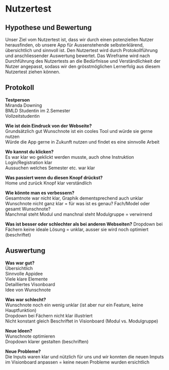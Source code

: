 # Nutzertest 
## Hypothese und Bewertung           
Unser Ziel vom Nutzertest ist, dass wir durch einen potenziellen Nutzer herausfinden, ob unsere App für Aussenstehende selbsterklärend, übersichtlich und sinnvoll ist. Den Nutzertest wird durch Protokollführung und anschliessender Auswertung bewertet. Das Wireframe wird nach Durchführung des Nutzertests an die Bedürfnisse und Verständlichkeit der Nutzer angepasst, sodass wir den grösstmöglichen Lernerfolg aus diesem Nutzertest ziehen können.       


## Protokoll      
**Testperson**   
Miranda Downing     
BMLD Studentin im 2.Semester   
Vollzeitstudentin


**Wie ist dein Eindruck von der Webseite?**         
Grundsätzlich gut
Wunschnote ist ein cooles Tool und würde sie gerne nutzen   
Würde die App gerne in Zukunft nutzen und findet es eine sinnvolle Arbeit


**Wo kannst du klicken?**          
Es war klar wo geklickt werden musste, auch ohne Instruktion
Login/Registration klar    
Aussuchen welches Semester etc. war klar


**Was passiert wenn du diesen Knopf drückst?**          
Home und zurück Knopf klar verständlich


**Wie könnte man es verbessern?**         
Gesamtnote war nicht klar, Graphik dementsprechend auch unklar
Wunschnote nicht ganz klar = für was ist es genau? Fach/Model oder gesamt Wunschnote?   
Manchmal steht Modul und manchnal steht Modulgruppe = verwirrend


**Was ist besser oder schlechter als bei anderen Webseiten?**
Dropdown bei Fächern keine ideale Lösung = unklar, ausser sie wird noch optimiert (beschriftet)



## Auswertung
**Was war gut?**    
Übersichtlich   
Sinnvolle Appidee   
Viele klare Elemente    
Detailliertes Visonboard    
Idee von Wunschnote 

**Was war schlecht?**    
Wunschnote noch ein wenig unklar (ist aber nur ein Feature, keine Hauptfunktion)    
Dropdown bei Fächern nicht klar illustriert      
Nicht konstant gleich Beschriftet in Visionboard (Modul vs. Modulgruppe)

**Neue Ideen?**    
Wunschnote optimieren     
Dropdown klarer gestalten (beschriften)     

**Neue Probleme?**        
Die Inputs waren klar und nützlich für uns und wir konnten die neuen Imputs im Visionboard anpassen = keine neuen Probleme wurden ersichtlich